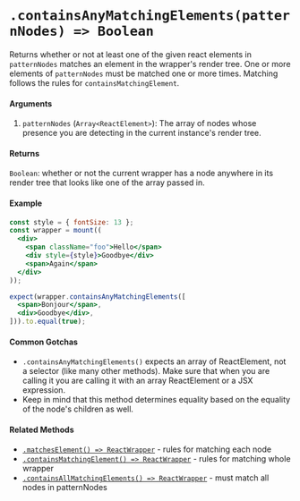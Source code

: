 # `.containsAnyMatchingElements(patternNodes) => Boolean`

Returns whether or not at least one of the given react elements in `patternNodes` matches an element in the wrapper's render tree. One or more elements of `patternNodes` must be matched one or more times. Matching follows the rules for `containsMatchingElement`.


#### Arguments

1. `patternNodes` (`Array<ReactElement>`): The array of nodes whose presence you are detecting in the current instance's
render tree.


#### Returns

`Boolean`: whether or not the current wrapper has a node anywhere in its render tree that looks
like one of the array passed in.


#### Example


```jsx
const style = { fontSize: 13 };
const wrapper = mount((
  <div>
    <span className="foo">Hello</span>
    <div style={style}>Goodbye</div>
    <span>Again</span>
  </div>
));

expect(wrapper.containsAnyMatchingElements([
  <span>Bonjour</span>,
  <div>Goodbye</div>,
])).to.equal(true);
```


#### Common Gotchas

- `.containsAnyMatchingElements()` expects an array of ReactElement, not a selector (like many other methods). Make sure that
when you are calling it you are calling it with an array ReactElement or a JSX expression.
- Keep in mind that this method determines equality based on the equality of the node's children as
well.


#### Related Methods

- [`.matchesElement() => ReactWrapper`](matchesElement.md) - rules for matching each node
- [`.containsMatchingElement() => ReactWrapper`](containsMatchingElement.md) - rules for matching whole wrapper
- [`.containsAllMatchingElements() => ReactWrapper`](containsAllMatchingElements.md) - must match all nodes in patternNodes
